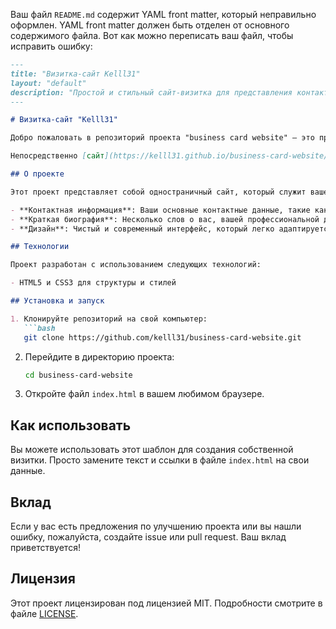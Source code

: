 Ваш файл `README.md` содержит YAML front matter, который неправильно оформлен. YAML front matter должен быть отделен от основного содержимого файла. Вот как можно переписать ваш файл, чтобы исправить ошибку:

```markdown
---
title: "Визитка-сайт Kelll31"
layout: "default"
description: "Простой и стильный сайт-визитка для представления контактных данных и информации в интернете."
---

# Визитка-сайт "Kelll31"

Добро пожаловать в репозиторий проекта "business card website" — это простой и стильный сайт-визитка, созданный для представления ваших контактных данных и информации о вас в интернете.

Непосредственно [сайт](https://kelll31.github.io/business-card-website/)

## О проекте

Этот проект представляет собой одностраничный сайт, который служит вашей цифровой визитной карточкой. Он включает в себя:

- **Контактная информация**: Ваши основные контактные данные, такие как электронная почта, номер телефона и ссылки на социальные сети.
- **Краткая биография**: Несколько слов о вас, вашей профессиональной деятельности или увлечениях.
- **Дизайн**: Чистый и современный интерфейс, который легко адаптируется под различные устройства.

## Технологии

Проект разработан с использованием следующих технологий:

- HTML5 и CSS3 для структуры и стилей

## Установка и запуск

1. Клонируйте репозиторий на свой компьютер:
   ```bash
   git clone https://github.com/kelll31/business-card-website.git
   ```

2. Перейдите в директорию проекта:
   ```bash
   cd business-card-website
   ```

3. Откройте файл `index.html` в вашем любимом браузере.

## Как использовать

Вы можете использовать этот шаблон для создания собственной визитки. Просто замените текст и ссылки в файле `index.html` на свои данные.

## Вклад

Если у вас есть предложения по улучшению проекта или вы нашли ошибку, пожалуйста, создайте issue или pull request. Ваш вклад приветствуется!

## Лицензия

Этот проект лицензирован под лицензией MIT. Подробности смотрите в файле [LICENSE](LICENSE).